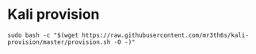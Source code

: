 # Kali provision

```
sudo bash -c "$(wget https://raw.githubusercontent.com/mr3th6s/kali-provision/master/provision.sh -O -)"
```
